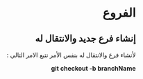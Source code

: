 <div dir=rtl>

# الفروع
## إنشاء فرع جديد والانتقال له 
لأنشاء فرع والانتقال له بنفس الأمر نتبع الامر التالي : 

**git checkout -b  branchName**
</div>